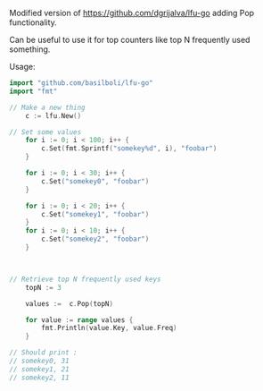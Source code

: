 
Modified version of https://github.com/dgrijalva/lfu-go adding Pop functionality. 

Can be useful to use it for top counters like top N frequently used something.

Usage:

```go
import "github.com/basilboli/lfu-go"
import "fmt"

// Make a new thing
	c := lfu.New()

// Set some values
	for i := 0; i < 100; i++ {
		c.Set(fmt.Sprintf("somekey%d", i), "foobar")
	}

	for i := 0; i < 30; i++ {
		c.Set("somekey0", "foobar")
	}

	for i := 0; i < 20; i++ {
		c.Set("somekey1", "foobar")
	}
	for i := 0; i < 10; i++ {
		c.Set("somekey2", "foobar")
	}



// Retrieve top N frequently used keys
	topN := 3

	values :=  c.Pop(topN)

	for value := range values {
		fmt.Println(value.Key, value.Freq)
	}

// Should print :
// somekey0, 31
// somekey1, 21
// somekey2, 11

```